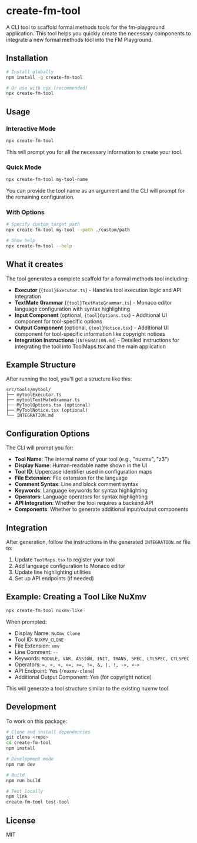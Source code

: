 # create-fm-tool

A CLI tool to scaffold formal methods tools for the fm-playground application. This tool helps you quickly create the necessary components to integrate a new formal methods tool into the FM Playground.

## Installation

```bash
# Install globally
npm install -g create-fm-tool

# Or use with npx (recommended)
npx create-fm-tool
```

## Usage

### Interactive Mode

```bash
npx create-fm-tool
```

This will prompt you for all the necessary information to create your tool.

### Quick Mode

```bash
npx create-fm-tool my-tool-name
```

You can provide the tool name as an argument and the CLI will prompt for the remaining configuration.

### With Options

```bash
# Specify custom target path
npx create-fm-tool my-tool --path ./custom/path

# Show help
npx create-fm-tool --help
```

## What it creates

The tool generates a complete scaffold for a formal methods tool including:

- **Executor** (`{tool}Executor.ts`) - Handles tool execution logic and API integration
- **TextMate Grammar** (`{tool}TextMateGrammar.ts`) - Monaco editor language configuration with syntax highlighting
- **Input Component** (optional, `{tool}Options.tsx`) - Additional UI component for tool-specific options
- **Output Component** (optional, `{tool}Notice.tsx`) - Additional UI component for tool-specific information like copyright notices
- **Integration Instructions** (`INTEGRATION.md`) - Detailed instructions for integrating the tool into ToolMaps.tsx and the main application

## Example Structure

After running the tool, you'll get a structure like this:

```
src/tools/mytool/
├── mytoolExecutor.ts
├── mytoolTextMateGrammar.ts
├── MyToolOptions.tsx (optional)
├── MyToolNotice.tsx (optional)
└── INTEGRATION.md
```

## Configuration Options

The CLI will prompt you for:

- **Tool Name**: The internal name of your tool (e.g., "nuxmv", "z3")
- **Display Name**: Human-readable name shown in the UI
- **Tool ID**: Uppercase identifier used in configuration maps
- **File Extension**: File extension for the language
- **Comment Syntax**: Line and block comment syntax
- **Keywords**: Language keywords for syntax highlighting
- **Operators**: Language operators for syntax highlighting
- **API Integration**: Whether the tool requires a backend API
- **Components**: Whether to generate additional input/output components

## Integration

After generation, follow the instructions in the generated `INTEGRATION.md` file to:

1. Update `ToolMaps.tsx` to register your tool
2. Add language configuration to Monaco editor
3. Update line highlighting utilities
4. Set up API endpoints (if needed)

## Example: Creating a Tool Like NuXmv

```bash
npx create-fm-tool nuxmv-like
```

When prompted:

- Display Name: `NuXmv Clone`
- Tool ID: `NUXMV_CLONE`
- File Extension: `xmv`
- Line Comment: `--`
- Keywords: `MODULE, VAR, ASSIGN, INIT, TRANS, SPEC, LTLSPEC, CTLSPEC`
- Operators: `=, >, <, <=, >=, !=, &, |, !, ->, <->`
- API Endpoint: Yes (`/nuxmv-clone`)
- Additional Output Component: Yes (for copyright notice)

This will generate a tool structure similar to the existing nuxmv tool.

## Development

To work on this package:

```bash
# Clone and install dependencies
git clone <repo>
cd create-fm-tool
npm install

# Development mode
npm run dev

# Build
npm run build

# Test locally
npm link
create-fm-tool test-tool
```

## License

MIT
